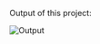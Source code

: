 Output of this project:

![Output](https://github.com/Afnan5750/Music-Player/assets/155257728/f87e3b6f-2f04-4b6a-8b37-af1da98d5edd)
